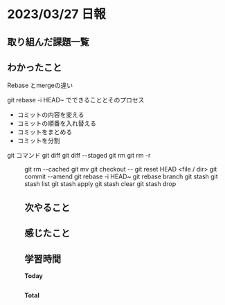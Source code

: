 # 2023/03/27 日報

## 取り組んだ課題一覧

## わかったこと
Rebase とmergeの違い

git rebase -i HEAD~<num> でできることとそのプロセス
- コミットの内容を変える
- コミットの順番を入れ替える
- コミットをまとめる
- コミットを分割

git コマンド
git diff
git diff --staged
git rm <file>
git rm -r  <dir>
git rm --cached <file>
git mv <old> <new> 
git checkout -- <file>
git reset HEAD <file / dir>
git commit --amend
git rebase -i HEAD~<num>
git rebase branch
git stash
git stash list
git stash apply
git stash clear
git stash drop
  

## 次やること

## 感じたこと

## 学習時間
**Today**
```

```
**Total**
```

```
